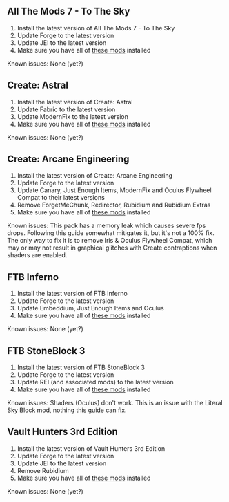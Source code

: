 ## All The Mods 7 - To The Sky

1. Install the latest version of All The Mods 7 - To The Sky
2. Update Forge to the latest version
3. Update JEI to the latest version
4. Make sure you have all of [these mods](https://github.com/Radk6/MC-Optimization-Guide/blob/main/mods-n-stuff/1.18.2.md#forge) installed

Known issues: None (yet?)

## Create: Astral

1. Install the latest version of Create: Astral
2. Update Fabric to the latest version
3. Update ModernFix to the latest version
4. Make sure you have all of [these mods](https://github.com/Radk6/MC-Optimization-Guide/blob/main/mods-n-stuff/1.18.2.md#fabric) installed

Known issues: None (yet?)

## Create: Arcane Engineering

1. Install the latest version of Create: Arcane Engineering
2. Update Forge to the latest version
3. Update Canary, Just Enough Items, ModernFix and Oculus Flywheel Compat to their latest versions
4. Remove ForgetMeChunk, Redirector, Rubidium and Rubidium Extras
5. Make sure you have all of [these mods](https://github.com/Radk6/MC-Optimization-Guide/blob/main/mods-n-stuff/1.18.2.md#fabric) installed

Known issues: This pack has a memory leak which causes severe fps drops. Following this guide somewhat mitigates it, but it's not a 100% fix. The only way to fix it is to remove Iris & Oculus Flywheel Compat, which may or may not result in graphical glitches with Create contraptions when shaders are enabled.

## FTB Inferno

1. Install the latest version of FTB Inferno
2. Update Forge to the latest version
3. Update Embeddium, Just Enough Items and Oculus
4. Make sure you have all of [these mods](https://github.com/Radk6/MC-Optimization-Guide/blob/main/mods-n-stuff/1.18.2.md#forge) installed

Known issues: None (yet?)

## FTB StoneBlock 3

1. Install the latest version of FTB StoneBlock 3
2. Update Forge to the latest version
3. Update REI (and associated mods) to the latest version
4. Make sure you have all of [these mods](https://github.com/Radk6/MC-Optimization-Guide/blob/main/mods-n-stuff/1.18.2.md#forge) installed

Known issues: Shaders (Oculus) don't work. This is an issue with the Literal Sky Block mod, nothing this guide can fix.

## Vault Hunters 3rd Edition

1. Install the latest version of Vault Hunters 3rd Edition
2. Update Forge to the latest version
3. Update JEI to the latest version
4. Remove Rubidium
5. Make sure you have all of [these mods](https://github.com/Radk6/MC-Optimization-Guide/blob/main/mods-n-stuff/1.18.2.md#forge) installed

Known issues: None (yet?)
